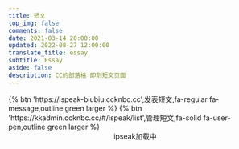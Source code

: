 ```yaml
---
title: 短文
top_img: false
comments: false
date: 2021-03-14 20:00:00
updated: 2022-08-27 12:00:00
translate_title: essay
subtitle: Essay
aside: false
description: CC的部落格 即刻短文页面
---
```

<div class="btn-center">
{% btn 'https://ispeak-biubiu.ccknbc.cc',发表短文,fa-regular fa-message,outline green larger %}
{% btn 'https://kkadmin.ccknbc.cc/#/ispeak/list',管理短文,fa-solid fa-user-pen,outline green larger %}
</div>

<div id="tip" style="text-align:center;">ipseak加载中</div>
<div id="ispeak"></div>
<link
  rel="stylesheet"
  href="https://cdn1.tianli0.top/npm/highlight.js/styles/atom-one-dark.min.css"
/>
<link
  rel="stylesheet"
  href="https://cdn1.tianli0.top/npm/ispeak/style.css"
/>

<script src="https://cdn1.tianli0.top/npm/highlight.js/highlight.min.js"></script>
<script src="https://cdn1.tianli0.top/npm/marked@v3/marked.min.js"></script>
<script src="https://cdn1.tianli0.top/npm/ispeak/ispeak.umd.js"></script>
<!-- CSS -->
<link
  rel="stylesheet"
  href="https://cdn1.tianli0.top/npm/@waline/client/dist/waline.min.css"
/>
<!-- JS -->
<script src="https://cdn1.tianli0.top/npm/@waline/client/dist/waline.min.js"></script>
<script>
  var head = document.getElementsByTagName('head')[0]
  var meta = document.createElement('meta')
  meta.name = 'referrer'
  meta.content = 'no-referrer'
  head.appendChild(meta)
  if (ispeak) {
    ispeak
      .init({
        el: '#ispeak',
        api: 'https://kkapi.ccknbc.cc/',
        author: '621cd42048c49d6f96787626',
        pageSize: 10,
        loading_img: 'https://bu.dusays.com/2022/05/01/626e88f349943.gif',
        speakPage: '/essay',
        githubClientId: 'Iv1.f333c02f5f6676e8',
        comment: function (speak) {
          // 4.4.0 之后在此回调函数中初始化评论
          const { _id, title, content } = speak
          const contentSub = content.substring(0, 30)
          Waline.init({
            el: '.ispeak-comment', // 默认情况下 ipseak 生成class为 ispeak-comment 的div
            path: '/essay/speak?q=' + _id, // 手动传入当前speak的唯一id
            title: title || contentSub, // 手动传入当前speak的标题(由于content可能过长，因此截取前30个字符)
            serverURL: 'https://waline.ccknbc.cc',
            pageSize: 10,
            requiredMeta: ["nick", "mail"],
            login: 'enable',
            dark: 'html[data-theme="dark"]',
            imageUploader: true,
            turnstileKey: '0x4AAAAAAAECBl27OB5SZrQT',
            emoji:
              [
                "https://cdn1.tianli0.top/npm/sticker-heo/Sticker-100/",
                // "https://cdn1.tianli0.top/npm/telegram-gif/Telegram-Gif/",
                // "https://cdn1.tianli0.top/npm/@waline/emojis/tw-emoji/"
              ]
          })
        }
      })
      .then(function () {
        console.log('ispeak 加载完成')
        document.getElementById('tip').style.display = 'none'
      })
  } else {
    document.getElementById('tip').innerHTML = 'ipseak依赖加载失败！'
  }
</script>

